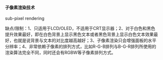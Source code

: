#### 子像素渲染技术

sub-pixel rendering

缺点/限制：1、只适用于LCD/OLED，不适用于CRT显示器；2、对于白色和黑色提升效果最好，即在白色背景上显示黑色文本或者黑色背景上显示白色文本效果最好，也就是说背景与文本的对比度越高越好；3、子像素渲染只会增强面板的水平分辨率；4、非常依赖子像素的排列方式，比如R-G-B排列与B-G-R排列所使用的渲染算法完全不同，同时还会有RGBW等子像素排列方式。